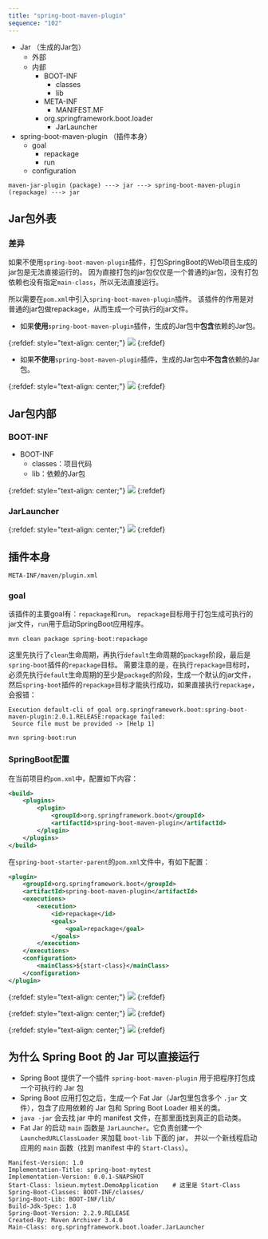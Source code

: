 ```yaml
---
title: "spring-boot-maven-plugin"
sequence: "102"
---
```


- Jar （生成的Jar包）
    - 外部
    - 内部
        - BOOT-INF
            - classes
            - lib
        - META-INF
            - MANIFEST.MF
        - org.springframework.boot.loader
            - JarLauncher
- spring-boot-maven-plugin （插件本身）
    - goal
        - repackage
        - run
    - configuration

```text
maven-jar-plugin (package) ---> jar ---> spring-boot-maven-plugin (repackage) ---> jar 
```

## Jar包外表

### 差异

如果不使用`spring-boot-maven-plugin`插件，打包SpringBoot的Web项目生成的jar包是无法直接运行的。
因为直接打包的jar包仅仅是一个普通的jar包，没有打包依赖也没有指定`main-class`，所以无法直接运行。

所以需要在`pom.xml`中引入`spring-boot-maven-plugin`插件。
该插件的作用是对普通的jar包做repackage，从而生成一个可执行的jar文件。



- 如果**使用**`spring-boot-maven-plugin`插件，生成的Jar包中**包含**依赖的Jar包。

{:refdef: style="text-align: center;"}
![](/assets/images/spring-boot/package-with-spring-boot-maven-plugin.png)
{:refdef}

- 如果**不使用**`spring-boot-maven-plugin`插件，生成的Jar包中**不包含**依赖的Jar包。

{:refdef: style="text-align: center;"}
![](/assets/images/spring-boot/package-without-spring-boot-maven-plugin.png)
{:refdef}

## Jar包内部

### BOOT-INF

- BOOT-INF
    - classes：项目代码
    - lib：依赖的Jar包

{:refdef: style="text-align: center;"}
![](/assets/images/spring-boot/spring-boot-package-boot-inf-source-lib.png)
{:refdef}

### JarLauncher

{:refdef: style="text-align: center;"}
![](/assets/images/spring-boot/package-spring-boot-loader-jar-launcher.png)
{:refdef}

## 插件本身

`META-INF/maven/plugin.xml`

### goal

该插件的主要goal有：`repackage`和`run`。
`repackage`目标用于打包生成可执行的jar文件，`run`用于启动SpringBoot应用程序。

```text
mvn clean package spring-boot:repackage
```

这里先执行了`clean`生命周期，再执行`default`生命周期的`package`阶段，最后是`spring-boot`插件的`repackage`目标。
需要注意的是，在执行`repackage`目标时，必须先执行`default`生命周期的至少是`package`的阶段，生成一个默认的jar文件，
然后`spring-boot`插件的`repackage`目标才能执行成功，如果直接执行`repackage`，会报错：

```text
Execution default-cli of goal org.springframework.boot:spring-boot-maven-plugin:2.0.1.RELEASE:repackage failed:
 Source file must be provided -> [Help 1]
```



```text
mvn spring-boot:run
```

### SpringBoot配置

在当前项目的`pom.xml`中，配置如下内容：

```xml
<build>
    <plugins>
        <plugin>
            <groupId>org.springframework.boot</groupId>
            <artifactId>spring-boot-maven-plugin</artifactId>
        </plugin>
    </plugins>
</build>
```

在`spring-boot-starter-parent`的`pom.xml`文件中，有如下配置：

```xml
<plugin>
    <groupId>org.springframework.boot</groupId>
    <artifactId>spring-boot-maven-plugin</artifactId>
    <executions>
        <execution>
            <id>repackage</id>
            <goals>
                <goal>repackage</goal>
            </goals>
        </execution>
    </executions>
    <configuration>
        <mainClass>${start-class}</mainClass>
    </configuration>
</plugin>
```

{:refdef: style="text-align: center;"}
![](/assets/images/spring-boot/spring-boot-maven-plugin-xml-01.png)
{:refdef}

{:refdef: style="text-align: center;"}
![](/assets/images/spring-boot/spring-boot-maven-plugin-xml-02.png)
{:refdef}

{:refdef: style="text-align: center;"}
![](/assets/images/spring-boot/spring-boot-maven-plugin-repackage-mojo.png)
{:refdef}

## 为什么 Spring Boot 的 Jar 可以直接运行

- Spring Boot 提供了一个插件 `spring-boot-maven-plugin` 用于把程序打包成一个可执行的 Jar 包
- Spring Boot 应用打包之后，生成一个 Fat Jar（Jar包里包含多个 `.jar` 文件），包含了应用依赖的 Jar 包和 Spring Boot Loader 相关的类。
- `java -jar` 会去找 jar 中的 manifest 文件，在那里面找到真正的启动类。
- Fat Jar 的启动 `main` 函数是 `JarLauncher`。它负责创建一个 `LaunchedURLClassLoader` 来加载 `boot-lib` 下面的 jar，
  并以一个新线程启动应用的 `main` 函数（找到 manifest 中的 `Start-Class`）。

```text
Manifest-Version: 1.0
Implementation-Title: spring-boot-mytest
Implementation-Version: 0.0.1-SNAPSHOT
Start-Class: lsieun.mytest.DemoApplication    # 这里是 Start-Class
Spring-Boot-Classes: BOOT-INF/classes/
Spring-Boot-Lib: BOOT-INF/lib/
Build-Jdk-Spec: 1.8
Spring-Boot-Version: 2.2.9.RELEASE
Created-By: Maven Archiver 3.4.0
Main-Class: org.springframework.boot.loader.JarLauncher
```
